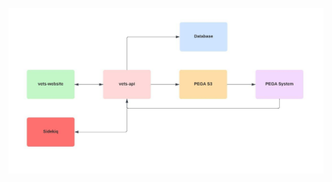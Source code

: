 

![image](https://github.com/department-of-veterans-affairs/va.gov-team/blob/master/products/health-care/champva/Ad%20Hoc%20Architecture%20Diagram.jpeg)
